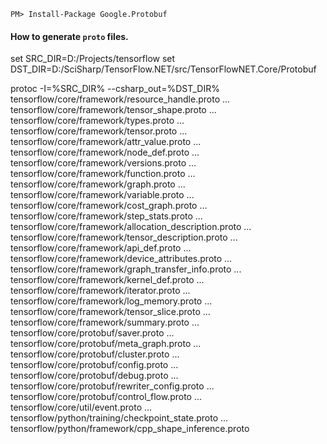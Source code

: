 ```console
PM> Install-Package Google.Protobuf
```

#### How to generate `proto` files.

set SRC_DIR=D:/Projects/tensorflow
set DST_DIR=D:/SciSharp/TensorFlow.NET/src/TensorFlowNET.Core/Protobuf

protoc -I=%SRC_DIR% --csharp_out=%DST_DIR% tensorflow/core/framework/resource_handle.proto
... tensorflow/core/framework/tensor_shape.proto
... tensorflow/core/framework/types.proto
... tensorflow/core/framework/tensor.proto
... tensorflow/core/framework/attr_value.proto
... tensorflow/core/framework/node_def.proto
... tensorflow/core/framework/versions.proto
... tensorflow/core/framework/function.proto
... tensorflow/core/framework/graph.proto
... tensorflow/core/framework/variable.proto
... tensorflow/core/framework/cost_graph.proto
... tensorflow/core/framework/step_stats.proto
... tensorflow/core/framework/allocation_description.proto
... tensorflow/core/framework/tensor_description.proto
... tensorflow/core/framework/api_def.proto
... tensorflow/core/framework/device_attributes.proto
... tensorflow/core/framework/graph_transfer_info.proto
... tensorflow/core/framework/kernel_def.proto
... tensorflow/core/framework/iterator.proto
... tensorflow/core/framework/log_memory.proto
... tensorflow/core/framework/tensor_slice.proto
... tensorflow/core/framework/summary.proto
... tensorflow/core/protobuf/saver.proto
... tensorflow/core/protobuf/meta_graph.proto
... tensorflow/core/protobuf/cluster.proto
... tensorflow/core/protobuf/config.proto
... tensorflow/core/protobuf/debug.proto
... tensorflow/core/protobuf/rewriter_config.proto
... tensorflow/core/protobuf/control_flow.proto
... tensorflow/core/util/event.proto
... tensorflow/python/training/checkpoint_state.proto
... tensorflow/python/framework/cpp_shape_inference.proto
```

